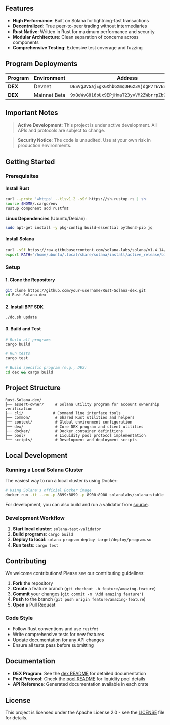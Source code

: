 

## Features

- **High Performance**: Built on Solana for lightning-fast transactions
- **Decentralized**: True peer-to-peer trading without intermediaries
- **Rust Native**: Written in Rust for maximum performance and security
- **Modular Architecture**: Clean separation of concerns across components
- **Comprehensive Testing**: Extensive test coverage and fuzzing

## Program Deployments

| Program | Environment | Address |
|---------|-------------|---------|
| **DEX** | Devnet | `DESVgJVGajEgKGXhb6XmqDHGz3VjdgP7rEVESBgxmroY` |
| **DEX** | Mainnet Beta | `9xQeWvG816bUx9EPjHmaT23yvVM2ZWbrrpZb9PusVFin` |

## Important Notes

> **Active Development**: This project is under active development. All APIs and protocols are subject to change.

> **Security Notice**: The code is unaudited. Use at your own risk in production environments.

## Getting Started

### Prerequisites

#### Install Rust
```bash
curl --proto '=https' --tlsv1.2 -sSf https://sh.rustup.rs | sh
source $HOME/.cargo/env
rustup component add rustfmt
```

**Linux Dependencies** (Ubuntu/Debian):
```bash
sudo apt-get install -y pkg-config build-essential python3-pip jq
```

#### Install Solana
```bash
curl -sSf https://raw.githubusercontent.com/solana-labs/solana/v1.4.14/install/solana-install-init.sh | sh -s - v1.4.14
export PATH="/home/ubuntu/.local/share/solana/install/active_release/bin:$PATH"
```

### Setup

#### 1. Clone the Repository
```bash
git clone https://github.com/your-username/Rust-Solana-dex.git
cd Rust-Solana-dex
```

#### 2. Install BPF SDK
```bash
./do.sh update
```

#### 3. Build and Test
```bash
# Build all programs
cargo build

# Run tests
cargo test

# Build specific program (e.g., DEX)
cd dex && cargo build
```

## Project Structure

```
Rust-Solana-dex/
├── assert-owner/     # Solana utility program for account ownership verification
├── cli/             # Command line interface tools
├── common/           # Shared Rust utilities and helpers
├── context/          # Global environment configuration
├── dex/              # Core DEX program and client utilities
├── docker/           # Docker container definitions
├── pool/             # Liquidity pool protocol implementation
└── scripts/          # Development and deployment scripts
```

## Local Development

### Running a Local Solana Cluster

The easiest way to run a local cluster is using Docker:

```bash
# Using Solana's official Docker image
docker run -it --rm -p 8899:8899 -p 8900:8900 solanalabs/solana:stable solana-test-validator
```

For development, you can also build and run a validator from [source](https://github.com/solana-labs/solana#building).

### Development Workflow

1. **Start local cluster**: `solana-test-validator`
2. **Build programs**: `cargo build`
3. **Deploy to local**: `solana program deploy target/deploy/program.so`
4. **Run tests**: `cargo test`

## Contributing

We welcome contributions! Please see our contributing guidelines:

1. **Fork** the repository
2. **Create** a feature branch (`git checkout -b feature/amazing-feature`)
3. **Commit** your changes (`git commit -m 'Add amazing feature'`)
4. **Push** to the branch (`git push origin feature/amazing-feature`)
5. **Open** a Pull Request

### Code Style

- Follow Rust conventions and use `rustfmt`
- Write comprehensive tests for new features
- Update documentation for any API changes
- Ensure all tests pass before submitting

## Documentation

- **DEX Program**: See the [dex README](dex/README.md) for detailed documentation
- **Pool Protocol**: Check the [pool README](pool/README.md) for liquidity pool details
- **API Reference**: Generated documentation available in each crate

## License

This project is licensed under the Apache License 2.0 - see the [LICENSE](LICENSE) file for details.

